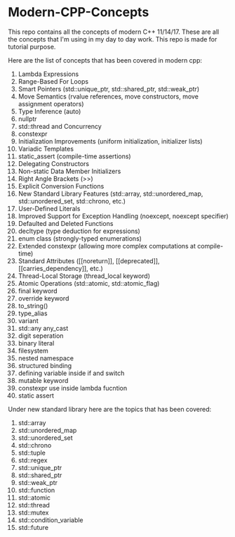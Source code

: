 # Modern-CPP-Concepts
This repo contains all the concepts of modern C++ 11/14/17. These are all the concepts that I'm using in my day to day work. This repo is made for tutorial purpose.

Here are the list of concepts that has been covered in modern cpp:

1. Lambda Expressions
2. Range-Based For Loops
3. Smart Pointers (std::unique_ptr, std::shared_ptr, std::weak_ptr)
4. Move Semantics (rvalue references, move constructors, move assignment operators)
5. Type Inference (auto)
6. nullptr
7. std::thread and Concurrency
8. constexpr
9. Initialization Improvements (uniform initialization, initializer lists)
10. Variadic Templates
11. static_assert (compile-time assertions)
12. Delegating Constructors
13. Non-static Data Member Initializers
14. Right Angle Brackets (>>)
15. Explicit Conversion Functions
16. New Standard Library Features (std::array, std::unordered_map, std::unordered_set, std::chrono, etc.)
17. User-Defined Literals
18. Improved Support for Exception Handling (noexcept, noexcept specifier)
19. Defaulted and Deleted Functions
20. decltype (type deduction for expressions)
21. enum class (strongly-typed enumerations)
22. Extended constexpr (allowing more complex computations at compile-time)
23. Standard Attributes ([[noreturn]], [[deprecated]], [[carries_dependency]], etc.)
24. Thread-Local Storage (thread_local keyword)
25. Atomic Operations (std::atomic, std::atomic_flag)
26. final keyword
27. override keyword
28. to_string()
29. type_alias
30. variant
31. std::any any_cast
32. digit seperation
33. binary literal
34. filesystem
35. nested namespace
36. structured binding
37. defining variable inside if and switch 
38. mutable keyword
39. constexpr use inside lambda fucntion
40. static assert



Under new standard library here are the topics that has been covered:

1.  std::array
2.  std::unordered_map
3.  std::unordered_set
4.  std::chrono
5.  std::tuple
6.  std::regex
7.  std::unique_ptr
8.  std::shared_ptr
9.  std::weak_ptr
10. std::function
11. std::atomic
12. std::thread
13. std::mutex
14. std::condition_variable
15. std::future
